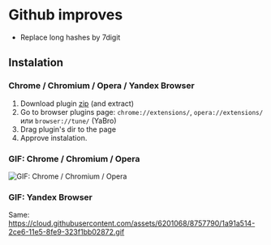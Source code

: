 # Github improves

* Replace long hashes by 7digit

## Instalation
### Chrome / Chromium / Opera / Yandex Browser
1. Download plugin [zip](https://github.com/a-x-/github-improves/archive/master.zip) (and extract)
1. Go to browser plugins page:  `chrome://extensions/`, `opera://extensions/` или `browser://tune/` (YaBro)
1. Drag plugin's dir to the page
1. Approve instalation.

### GIF: Chrome / Chromium / Opera
![GIF: Chrome / Chromium / Opera](https://cloud.githubusercontent.com/assets/6201068/8757789/19e21a2c-2ce6-11e5-803f-d4dd68b9bf49.gif)

### GIF: Yandex Browser
Same: https://cloud.githubusercontent.com/assets/6201068/8757790/1a91a514-2ce6-11e5-8fe9-323f1bb02872.gif
